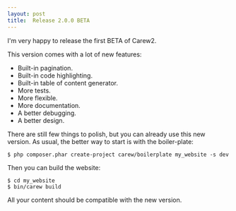 ```yaml
---
layout: post
title:  Release 2.0.0 BETA
---
```


I'm very happy to release the first BETA of Carew2.

This version comes with a lot of new features:

* Built-in pagination.
* Built-in code highlighting.
* Built-in table of content generator.
* More tests.
* More flexible.
* More documentation.
* A better debugging.
* A better design.

There are still few things to polish, but you can already use this new
version. As usual, the better way to start is with the boiler-plate:

    $ php composer.phar create-project carew/boilerplate my_website -s dev

Then you can build the website:

    $ cd my_website
    $ bin/carew build

All your content should be compatible with the new version.
